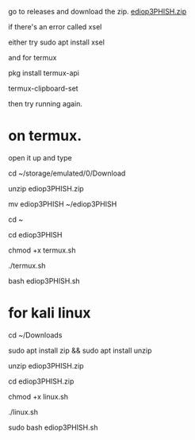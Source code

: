go to releases and download the zip. 
[ediop3PHISH.zip](https://github.com/user-attachments/files/19587653/ediop3PHISH.zip)

if there's an error called xsel

either try sudo apt install xsel

and for termux

pkg install termux-api

termux-clipboard-set

then try running again.

# on termux. 
open it up and type

cd ~/storage/emulated/0/Download

unzip ediop3PHISH.zip

mv ediop3PHISH ~/ediop3PHISH

cd ~

cd ediop3PHISH

chmod +x termux.sh

./termux.sh

bash ediop3PHISH.sh


# for kali linux

cd ~/Downloads

sudo apt install zip && sudo apt install unzip

unzip ediop3PHISH.zip

cd ediop3PHISH.zip

chmod +x linux.sh

./linux.sh

sudo bash ediop3PHISH.sh




